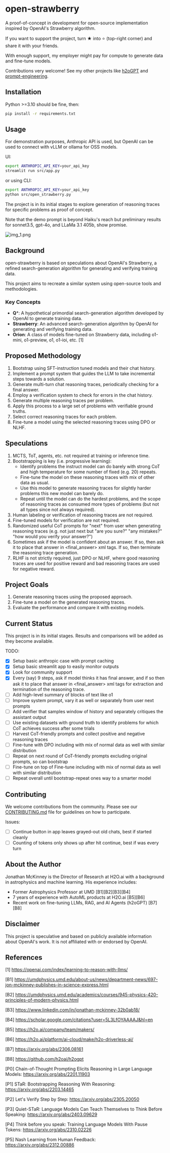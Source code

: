 # open-strawberry

A proof-of-concept in development for open-source implementation inspired by OpenAI's Strawberry algorithm.

If you want to support the project, turn ★ into ⭐ (top-right corner) and share it with your friends.

With enough support, my employer might pay for compute to generate data and fine-tune models.

Contributions very welcome!  See my other projects like [h2oGPT](https://github.com/h2oai/h2ogpt) and [prompt-engineering](https://github.com/pseudotensor/prompt-engineering).

## Installation

Python >=3.10 should be fine, then:
```bash
pip install -r requirements.txt
```

## Usage

For demonstration purposes, Anthropic API is used, but OpenAI can be used to connect with vLLM or ollama for OSS models.

UI:
```bash
export ANTHROPIC_API_KEY=your_api_key
streamlit run src/app.py
```
or using CLI:
```bash
export ANTHROPIC_API_KEY=your_api_key
python src/open_strawberry.py
```

The project is in its initial stages to explore generation of reasoning traces for specific problems as proof of concept.

Note that the demo prompt is beyond Haiku's reach but preliminary results for sonnet3.5, gpt-4o, and LLaMa 3.1 405b, show promise.

![img_1.png](img_1.png)

## Background

open-strawberry is based on speculations about OpenAI's Strawberry, a refined search-generation algorithm for generating and verifying training data.

This project aims to recreate a similar system using open-source tools and methodologies.

### Key Concepts

- **Q***: A hypothetical primordial search-generation algorithm developed by OpenAI to generate training data.
- **Strawberry**: An advanced search-generation algorithm by OpenAI for generating and verifying training data.
- **Orion**: A class of models fine-tuned on Strawberry data, including o1-mini, o1-preview, o1, o1-ioi, etc. [1]

## Proposed Methodology

1. Bootstrap using SFT-instruction tuned models and their chat history.
2. Implement a prompt system that guides the LLM to take incremental steps towards a solution.
3. Generate multi-turn chat reasoning traces, periodically checking for a final answer.
4. Employ a verification system to check for errors in the chat history.
5. Generate multiple reasoning traces per problem.
6. Apply this process to a large set of problems with verifiable ground truths.
7. Select correct reasoning traces for each problem.
8. Fine-tune a model using the selected reasoning traces using DPO or NLHF.

## Speculations

1. MCTS, ToT, agents, etc. not required at training or inference time.
2. Bootstrapping is key (i.e. progressive learning):
   * Identify problems the instruct model can do barely with strong CoT and high temperature for some number of fixed (e.g. 20) repeats.
   * Fine-tune the model on these reasoning traces with mix of other data as usual.
   * Use this model to generate reasoning traces for slightly harder problems this new model can barely do.
   * Repeat until the model can do the hardest problems, and the scope of reasoning traces as consumed more types of problems (but not all types since not always required).
3. Human labeling or verification of reasoning traces are not required.
4. Fine-tuned models for verification are not required.
5. Randomized useful CoT prompts for "next" from user when generating reasoning traces (e.g. not just next but "are you sure?" "any mistakes?" "how would you verify your answer?")
6. Sometimes ask if the model is confident about an answer.  If so, then ask it to place that answer in <final_answer> xml tags.  If so, then terminate the reasoning trace generation.
7. RLHF is not strictly required, just DPO or NLHF, where good reasoning traces are used for positive reward and bad reasoning traces are used for negative reward.

## Project Goals

1. Generate reasoning traces using the proposed approach.
2. Fine-tune a model on the generated reasoning traces.
3. Evaluate the performance and compare it with existing models.

## Current Status

This project is in its initial stages. Results and comparisons will be added as they become available.

TODO:
- [x] Setup basic anthropic case with prompt caching
- [x] Setup basic streamlit app to easily monitor outputs
- [x] Look for community support
- [x] Every (say) 9 steps, ask if model thinks it has final answer, and if so then ask it to place that answer in <final_answer> xml tags for extraction and termination of the reasoning trace.
- [ ] Add high-level summary of blocks of text like o1
- [ ] Improve system prompt, vary it as well or separately from user next prompts
- [ ] Add verifier that samples window of history and separately critiques the assistant output
- [ ] Use existing datasets with ground truth to identify problems for which CoT achieves success after some trials
- [ ] Harvest CoT-friendly prompts and collect positive and negative reasoning traces
- [ ] Fine-tune with DPO including with mix of normal data as well with similar distribution 
- [ ] Repeat on next round of CoT-friendly prompts excluding original prompts, so can bootstrap
- [ ] Fine-tune on top of Fine-tune including with mix of normal data as well with similar distribution
- [ ] Repeat overall until bootstrap-repeat ones way to a smarter model

## Contributing

We welcome contributions from the community. Please see our [CONTRIBUTING.md](CONTRIBUTING.md) file for guidelines on how to participate.

Issues:
- [ ] Continue button in app leaves grayed-out old chats, best if started cleanly
- [ ] Counting of tokens only shows up after hit continue, best if was every turn

## About the Author

Jonathan McKinney is the Director of Research at H2O.ai with a background in astrophysics and machine learning. His experience includes:

- Former Astrophysics Professor at UMD [B1][B2][B3][B4]
- 7 years of experience with AutoML products at H2O.ai [B5][B6]
- Recent work on fine-tuning LLMs, RAG, and AI Agents (h2oGPT) [B7][B8]

## Disclaimer

This project is speculative and based on publicly available information about OpenAI's work. It is not affiliated with or endorsed by OpenAI.

## References

[1] https://openai.com/index/learning-to-reason-with-llms/

[B1] https://umdphysics.umd.edu/about-us/news/department-news/697-jon-mckinney-publishes-in-science-express.html

[B2] https://umdphysics.umd.edu/academics/courses/945-physics-420-principles-of-modern-physics.html

[B3] https://www.linkedin.com/in/jonathan-mckinney-32b0ab18/

[B4] https://scholar.google.com/citations?user=5L3LfOYAAAAJ&hl=en

[B5] https://h2o.ai/company/team/makers/

[B6] https://h2o.ai/platform/ai-cloud/make/h2o-driverless-ai/

[B7] https://arxiv.org/abs/2306.08161

[B8] https://github.com/h2oai/h2ogpt

[P0] Chain-of-Thought Prompting Elicits Reasoning in Large Language Models: https://arxiv.org/abs/2201.11903

[P1] STaR: Bootstrapping Reasoning With Reasoning: https://arxiv.org/abs/2203.14465

[P2] Let's Verify Step by Step: https://arxiv.org/abs/2305.20050

[P3] Quiet-STaR: Language Models Can Teach Themselves to Think Before Speaking: https://arxiv.org/abs/2403.09629

[P4] Think before you speak: Training Language Models With Pause Tokens: https://arxiv.org/abs/2310.02226

[P5] Nash Learning from Human Feedback: https://arxiv.org/abs/2312.00886
